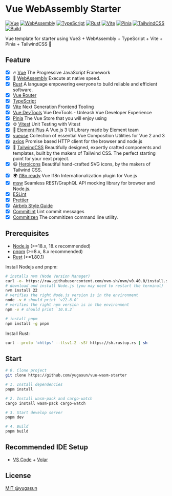 # Vue WebAssembly Starter

[![Vue](https://img.shields.io/badge/Framework-Vue3-42b883)](https://vuejs.org/)
[![WebAssembly](https://img.shields.io/badge/Language-WebAssembly-6550f0)](https://webassembly.org/)
[![TypeScript](https://img.shields.io/badge/Language-TypeScript-blue)](https://www.typescriptlang.org/)
[![Rust](https://img.shields.io/badge/Language-Rust-blue)](https://www.rust-lang.org/)
[![Vite](https://img.shields.io/badge/Develop-Vite-747bff)](https://vitejs.dev)
[![Pinia](https://img.shields.io/badge/Store-Pinia-f7d336)](https://pinia.vuejs.org)
[![TailwindCSS](https://img.shields.io/badge/CSS-TailwindCSS-858585)](https://tailwindcss.com/)
[![Build](https://github.com/yugasun/vue-template/actions/workflows/deploy.yml/badge.svg?branch=main)](https://github.com/yugasun/vue-wasm-starter/actions/workflows/deploy.yml)

Vue template for starter using Vue3 + WebAssembly + TypeScript + Vite + Pinia + TailwindCSS 🚀

## Feature

- [x] 🔥 [Vue](https://vuejs.org/) The Progressive JavaScript Framework
- [x] 🚀 [WebAssembly](https://webassembly.org/) Execute at native speed.
- [x] [Rust](https://www.rust-lang.org/) A language empowering everyone to build reliable and efficient software.
- [x] [Vue Router](https://github.com/vuejs/router)
- [x] [TypeScript](https://www.typescriptlang.org/)
- [x] [Vite](https://vitejs.dev/) Next Generation Frontend Tooling
- [x] [Vue DevTools](https://devtools-next.vuejs.org) Vue DevTools - Unleash Vue Developer Experience
- [x] [Pinia](https://pinia.vuejs.org/) The Vue Store that you will enjoy using
- [x] ⚙️ [Vitest](https://github.com/vitest-dev/vitest) Unit Testing with Vitest
- [x] 🎉 [Element Plus](https://github.com/element-plus/element-plus) A Vue.js 3 UI Library made by Element team
- [x] [vueuse](https://github.com/vueuse/vueuse) Collection of essential Vue Composition Utilities for Vue 2 and 3
- [x] [axios](https://github.com/axios/axios) Promise based HTTP client for the browser and node.js
- [x] 🎨 [TailwindCSS](https://tailwindcss.com/) Beautifully designed, expertly crafted components and templates, built by the makers of Tailwind CSS. The perfect starting point for your next project.
- [x] 😃 [Heroicons](https://heroicons.com/) Beautiful hand-crafted SVG icons, by the makers of Tailwind CSS.
- [x] 🌍 [I18n ready](https://vue-i18n.intlify.dev/) Vue I18n Internationalization plugin for Vue.js
- [x] [msw](https://mswjs.io/docs/) Seamless REST/GraphQL API mocking library for browser and Node.js.
- [x] [ESLint](https://eslint.org/)
- [x] [Prettier](https://prettier.io/)
- [x] [Airbnb Style Guide](https://github.com/airbnb/javascript)
- [x] [Commitlint](https://github.com/conventional-changelog/commitlint) Lint commit messages
- [x] [Commitizen](https://github.com/commitizen/cz-cli) The commitizen command line utility.

## Prerequisites

- [Node.js](https://nodejs.org/) (>=18.x, 18.x recommended)
- [pnpm](https://pnpm.io/) (>=8.x, 8.x recommended)
- [Rust](https://www.rust-lang.org/) (>=1.80.1)

Install Nodejs and pnpm:

```bash
# installs nvm (Node Version Manager)
curl -o- https://raw.githubusercontent.com/nvm-sh/nvm/v0.40.0/install.sh | bash
# download and install Node.js (you may need to restart the terminal)
nvm install 22
# verifies the right Node.js version is in the environment
node -v # should print `v22.8.0`
# verifies the right npm version is in the environment
npm -v # should print `10.8.2`

# install pnpm
npm install -g pnpm
```

Install Rust:

```bash
curl --proto '=https' --tlsv1.2 -sSf https://sh.rustup.rs | sh
```

## Start

```bash
# 0. Clone project
git clone https://github.com/yugasun/vue-wasm-starter

# 1. Install dependencies
pnpm install

# 2. Install wasm-pack and cargo-watch
cargo install wasm-pack cargo-watch

# 3. Start develop server
pnpm dev

# 4. Build
pnpm build
```

## Recommended IDE Setup

- [VS Code](https://code.visualstudio.com/) + [Volar](https://marketplace.visualstudio.com/items?itemName=Vue.volar)

## License

[MIT @yugasun](./LICENSE)
